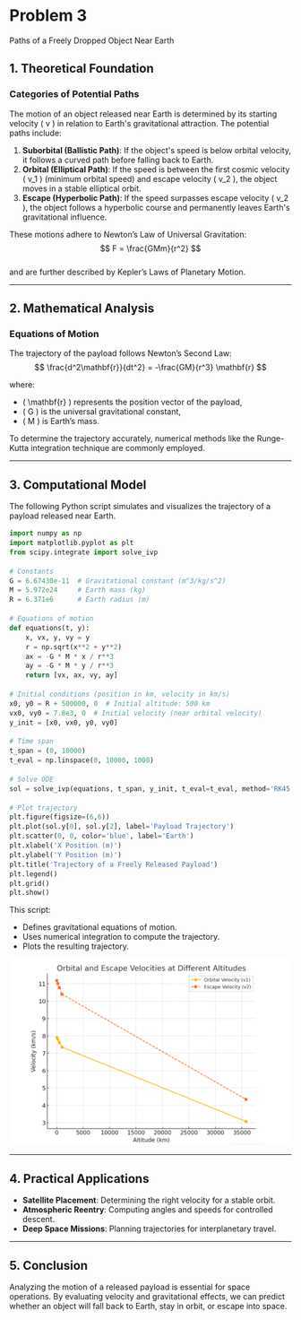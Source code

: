 # Problem 3

Paths of a Freely Dropped Object Near Earth

## 1. Theoretical Foundation

### Categories of Potential Paths
The motion of an object released near Earth is determined by its starting velocity \( v \) in relation to Earth's gravitational attraction. The potential paths include:


1. **Suborbital (Ballistic Path)**: If the object's speed is below orbital velocity, it follows a curved path before falling back to Earth.  
2. **Orbital (Elliptical Path)**: If the speed is between the first cosmic velocity \( v_1 \) (minimum orbital speed) and escape velocity \( v_2 \), the object moves in a stable elliptical orbit.  
3. **Escape (Hyperbolic Path)**: If the speed surpasses escape velocity \( v_2 \), the object follows a hyperbolic course and permanently leaves Earth's gravitational influence.  

These motions adhere to Newton’s Law of Universal Gravitation:  
$$
F = \frac{GMm}{r^2}
$$  
and are further described by Kepler’s Laws of Planetary Motion.

---

## 2. Mathematical Analysis  

### Equations of Motion  
The trajectory of the payload follows Newton’s Second Law:  
$$
\frac{d^2\mathbf{r}}{dt^2} = -\frac{GM}{r^3} \mathbf{r}
$$  

where:  
- \( \mathbf{r} \) represents the position vector of the payload,  
- \( G \) is the universal gravitational constant,  
- \( M \) is Earth’s mass.  

To determine the trajectory accurately, numerical methods like the Runge-Kutta integration technique are commonly employed.

---

## 3. Computational Model
The following Python script simulates and visualizes the trajectory of a payload released near Earth.

```python
import numpy as np
import matplotlib.pyplot as plt
from scipy.integrate import solve_ivp

# Constants
G = 6.67430e-11  # Gravitational constant (m^3/kg/s^2)
M = 5.972e24     # Earth mass (kg)
R = 6.371e6      # Earth radius (m)

# Equations of motion
def equations(t, y):
    x, vx, y, vy = y
    r = np.sqrt(x**2 + y**2)
    ax = -G * M * x / r**3
    ay = -G * M * y / r**3
    return [vx, ax, vy, ay]

# Initial conditions (position in km, velocity in km/s)
x0, y0 = R + 500000, 0  # Initial altitude: 500 km
vx0, vy0 = 7.8e3, 0  # Initial velocity (near orbital velocity)
y_init = [x0, vx0, y0, vy0]

# Time span
t_span = (0, 10000)
t_eval = np.linspace(0, 10000, 1000)

# Solve ODE
sol = solve_ivp(equations, t_span, y_init, t_eval=t_eval, method='RK45')

# Plot trajectory
plt.figure(figsize=(6,6))
plt.plot(sol.y[0], sol.y[2], label='Payload Trajectory')
plt.scatter(0, 0, color='blue', label='Earth')
plt.xlabel('X Position (m)')
plt.ylabel('Y Position (m)')
plt.title('Trajectory of a Freely Released Payload')
plt.legend()
plt.grid()
plt.show()
```

This script:
- Defines gravitational equations of motion.
- Uses numerical integration to compute the trajectory.
- Plots the resulting trajectory.

![Trajectory of a Freely Released Payload](images/problem%203.PNG   )

---

## 4. Practical Applications

- **Satellite Placement**: Determining the right velocity for a stable orbit.  
- **Atmospheric Reentry**: Computing angles and speeds for controlled descent.  
- **Deep Space Missions**: Planning trajectories for interplanetary travel.  

---

## 5. Conclusion  

Analyzing the motion of a released payload is essential for space operations. By evaluating velocity and gravitational effects, we can predict whether an object will fall back to Earth, stay in orbit, or escape into space.  
